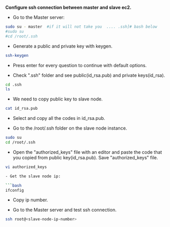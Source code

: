  **Configure ssh connection between master and slave ec2.**

- Go to the Master server: 

```bash
sudo su - master  #if it will not take you  .... .ssh]# bash below
#sudo su
#cd /root/.ssh
```

  - Generate a public and private key with keygen.

```bash
ssh-keygen
```
  - Press enter for every question to continue with default options. 

  - Check ".ssh" folder and see public(id_rsa.pub) and private keys(id_rsa). 

```bash
cd .ssh
ls
```
  - We need to copy public key to slave node.

```bash
cat id_rsa.pub
```
  - Select and copy all the codes in id_rsa.pub.

- Go to the /root/.ssh folder on the slave node instance.

```bash
sudo su
cd /root/.ssh
```

- Open the "authorized_keys" file with an editor and paste the code that you copied from public key(id_rsa.pub). Save "authorized_keys" file.

```bash
vi authorized_keys 

- Get the slave node ip:

```bash
ifconfig
```
- Copy ip number.

- Go to the Master server and test ssh connection.

```bash
ssh root@<slave-node-ip-number>